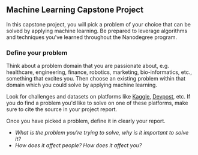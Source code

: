 ## Machine Learning Capstone Project

In this capstone project, you will pick a problem of your choice that can be solved by applying machine learning. Be prepared to leverage algorithms and techniques you've learned throughout the Nanodegree program.

### Define your problem
Think about a problem domain that you are passionate about, e.g. healthcare, engineering, finance, robotics, marketing, bio-informatics, etc., something that excites you. Then choose an existing problem within that domain which you could solve by applying machine learning.

Look for challenges and datasets on platforms like [Kaggle](https://www.kaggle.com/), [Devpost](http://devpost.com/), etc. If you do find a problem you'd like to solve on one of these platforms, make sure to cite the source in your project report.

Once you have picked a problem, define it in clearly your report.

- _What is the problem you're trying to solve, why is it important to solve it?_
- _How does it affect people? How does it affect you?_
